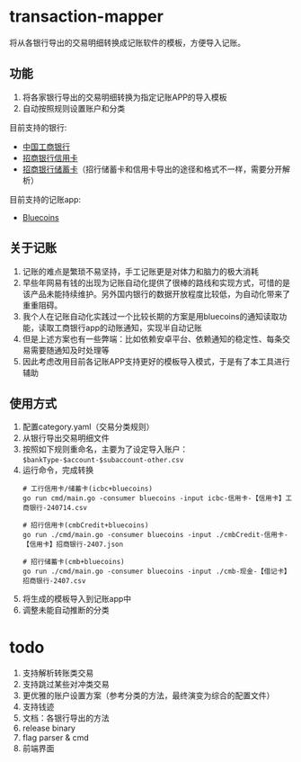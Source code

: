 # transaction-mapper

将从各银行导出的交易明细转换成记账软件的模板，方便导入记账。

## 功能

1. 将各家银行导出的交易明细转换为指定记账APP的导入模板
2. 自动按照规则设置账户和分类

目前支持的银行:

- [中国工商银行](https://mybank.icbc.com.cn/icbc/newperbank/perbank3/frame/frame_index.jsp)
- [招商银行信用卡](https://www.cmbchina.com/)
- [招商银行储蓄卡](https://www.cmbchina.com/)（招行储蓄卡和信用卡导出的途径和格式不一样，需要分开解析）

目前支持的记账app:

- [Bluecoins](https://www.bluecoinsapp.com/)

## 关于记账

1. 记账的难点是繁琐不易坚持，手工记账更是对体力和脑力的极大消耗
2. 早些年网易有钱的出现为记账自动化提供了很棒的路线和实现方式，可惜的是该产品未能持续维护。另外国内银行的数据开放程度比较低，为自动化带来了重重阻碍。
3. 我个人在记账自动化实践过一个比较长期的方案是用bluecoins的通知读取功能，读取工商银行app的动账通知，实现半自动记账
4. 但是上述方案也有一些弊端：比如依赖安卓平台、依赖通知的稳定性、每条交易需要随通知及时处理等
5. 因此考虑改用目前各记账APP支持更好的模板导入模式，于是有了本工具进行辅助

## 使用方式

1. 配置category.yaml（交易分类规则）
2. 从银行导出交易明细文件
3. 按照如下规则重命名，主要为了设定导入账户： `$bankType-$account-$subaccount-other.csv`
4. 运行命令，完成转换
    ```commandline
    # 工行信用卡/储蓄卡(icbc+bluecoins)
    go run cmd/main.go -consumer bluecoins -input icbc-信用卡-【信用卡】工商银行-240714.csv 
    
    # 招行信用卡(cmbCredit+bluecoins)
    go run ./cmd/main.go -consumer bluecoins -input ./cmbCredit-信用卡-【信用卡】招商银行-2407.json
    
    # 招行储蓄卡(cmb+bluecoins)
    go run ./cmd/main.go -consumer bluecoins -input ./cmb-现金-【借记卡】招商银行-2407.csv
    ```
5. 将生成的模板导入到记账app中
6. 调整未能自动推断的分类

# todo

1. 支持解析转账类交易
2. 支持跳过某些对冲类交易
3. 更优雅的账户设置方案（参考分类的方法，最终演变为综合的配置文件）
4. 支持钱迹
5. 文档：各银行导出的方法
6. release binary
7. flag parser & cmd
8. 前端界面
